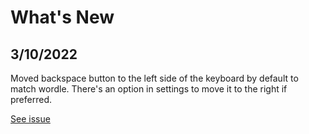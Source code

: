 # What's New

## 3/10/2022

Moved backspace button to the left side of the keyboard by default to match wordle. There's an option in settings to move it to the right if preferred.

[See issue](https://github.com/brianmgray/wardl/issues/1)